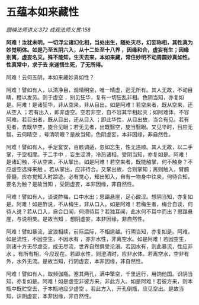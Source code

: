# 五蕴本如来藏性
_圆瑛法师讲义:372 成观法师义贯:158_

**阿难！汝犹未明，一切浮尘诸幻化相，当处出生，随处灭尽，幻妄称相，其性真为妙觉明体。如是乃至五阴六入，从十二处至十八界 ，因缘和合，虚妄有生；因缘别离，虚妄名灭。殊不能知，生灭去来，本如来藏，常住妙明不动周圆妙真如性。性真常中，求于去 来迷悟生死，了无所得。**

阿难！云何五阴，本如来藏妙真如性？

阿难！譬如有人，以清净目，观晴明空，唯一晴虚，迥无所有。其人无故，不动目睛，瞪以发劳。则于虚空 ，别见狂华，复有一切狂乱非相。色阴当知，亦复如是。阿难！是诸狂华，非从空来，非从目出。如是阿难！若空来者，既从空来，还从空入 ；若有出入，即非虚空。空若非空，自不容其华相起灭；如阿难体，不容阿难。若目出者，既从目出，还从目入 ；即此华性，从目出故，当合有见。若有见者，去既华空，旋合见眼；若无见者，出既翳空，旋当翳眼。又见华时，目应无翳，云何晴空 ，号清明眼？是故当知，色阴虚妄，本非因缘，非自然性。

阿难！譬如有人，手足宴安，百骸调适，忽如忘生，性无违顺。其人无故，以二手掌，于空相摩。于二手中 ，妄生涩滑，冷热诸相。受阴当知，亦复如是。阿难！是诸幻触，不从空来，不从掌出。如是阿难！若空来者，既能触掌，何不触身？不应虚空选择来触 。若从掌出，应非待合。又掌出故，合则掌知；离则触入，臂腕骨髓，应亦觉知入时踪迹。必有觉心，知出知入，自有一物身中往来，何待合知，要名为触？是故当知 ，受阴虚妄，本非因缘，非自然性。

阿难！譬如有人，谈说酢梅，口中水出；思蹋悬崖，足心酸涩。想阴当知，亦复如是。阿难！如是酢说，不从梅生，非从口入。如是阿难！若梅生者，梅合自谈，何待人说？若从口入，自合口闻，何须待耳？若独耳闻，此水何不耳中而出？思蹋悬崖，与说相类。是故当知 ，想阴虚妄，本非因缘，非自然性。

阿难！譬如暴流，波浪相续，前际后际，不相逾越。行阴当知，亦复如是。阿难，如是流性，不因空生，不因水有 ，亦非水性，非离空水。如是阿难！若因空生，则诸十方无尽虚空，成无尽流，世界自然俱受沦溺。若因水有，则此暴流，性应非水 。有所有相，今应现在。若即水性，则澄清时，应非水体。若离空水，空非有外，水外无流。是故当知，行阴虚妄，本非因缘，非自然性。

阿难！譬如有人，取频伽瓶，塞其两孔，满中擎空，千里远行，用饷他国。识阴当知，亦复如是。阿难！如是虚空非彼方来，非此方入。如是阿难！若彼方来，则本瓶中既贮空去，于本瓶地应少虚空 。若此方入，开孔倒瓶，应见空出。是故当知，识阴虚妄，本非因缘，非自然性。

